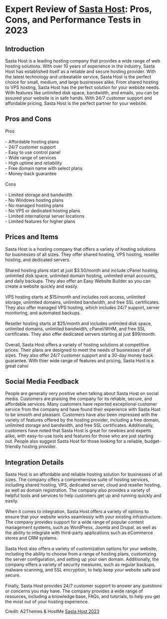 <h1>Expert Review of <a href="https://a2themes.com/sasta-host-reviews">Sasta Host</a>: Pros, Cons, and Performance Tests in 2023</h1>
<h2>Introduction</h2>
Sasta Host is a leading hosting company that provides a wide range of web hosting solutions. With over 10 years of experience in the industry, Sasta Host has established itself as a reliable and secure hosting provider. With the latest technology and unbeatable service, Sasta Host is the perfect choice for small, medium, and large businesses alike. From shared hosting to VPS hosting, Sasta Host has the perfect solution for your website needs. With features like unlimited disk space, bandwidth, and emails, you can be assured your website is in safe hands. With 24/7 customer support and affordable pricing, Sasta Host is the perfect partner for your website.
<h2>Pros and Cons</h2>
Pros<br><br>- Affordable hosting plans<br>- 24/7 customer support<br>- Easy to use control panel<br>- Wide range of services<br>- High uptime and reliability<br>- Free domain name with select plans<br>- Money-back guarantee<br><br>Cons<br><br>- Limited storage and bandwidth<br>- No Windows hosting plans<br>- No managed hosting plans<br>- No VPS or dedicated hosting plans<br>- Limited international server locations<br>- Limited features for higher plans
<h2>Prices and Items</h2>
Sasta Host is a hosting company that offers a variety of hosting solutions for businesses of all sizes. They offer shared hosting, VPS hosting, reseller hosting, and dedicated servers.<br><br>Shared hosting plans start at just $3.50/month and include cPanel hosting, unlimited disk space, unlimited domain hosting, unlimited email accounts, and daily backups. They also offer an Easy Website Builder so you can create a website quickly and easily.<br><br>VPS hosting starts at $15/month and includes root access, unlimited storage, unlimited domains, unlimited bandwidth, and free SSL certificates. They also offer managed VPS hosting, which includes 24/7 support, server monitoring, and automated backups.<br><br>Reseller hosting starts at $25/month and includes unlimited disk space, unlimited domains, unlimited bandwidth, cPanel/WHM, and free SSL certificates. They also offer dedicated servers starting at just $99/month.<br><br>Overall, Sasta Host offers a variety of hosting solutions at competitive prices. Their plans are designed to meet the needs of businesses of all sizes. They also offer 24/7 customer support and a 30-day money back guarantee. With thier wide range of features and pricing, Sasta Host is a great cahoi
<h2>Social Media Feedback</h2>
People are generally very positive when talking about Sasta Host on social media. Customers are praising the company for its reliable, secure, and affordable services. Many customers have reported exceptional customer service from the company and have found their experience with Sasta Host to be smooth and pleasant. Customers have also been impressed with the variety of features offered by the hosting provider, including a free domain, unlimited storage and bandwidth, and free SSL certificates. Additionally, customers have noted that Sasta Host is great for newbies and experts alike, with easy-to-use tools and features for those who are just starting out. People also suggest Sasta Host for those looking for a reliable, budget-friendly hosting provider.
<h2>Integration Details</h2>
Sasta Host is an affordable and reliable hosting solution for businesses of all sizes. The company offers a comprehensive suite of hosting services, including shared hosting, VPS, dedicated server, cloud and reseller hosting, as well as domain registration. The company also provides a variety of helpful tools and services to help customers get up and running quickly and easily.<br><br>When it comes to integration, Sasta Host offers a variety of options to ensure that your website works seamlessly with your existing infrastructure. The company provides support for a wide range of popular content management systems, such as WordPress, Joomla and Drupal, as well as the ability to integrate with third-party applications such as eCommerce stores and CRM systems.<br><br>Sasta Host also offers a variety of customization options for your website, including the ability to choose from a range of hosting plans, customizing the server configuration, and setting up your own domain. Additionally, the company offers a variety of security measures, such as regular backups, malware scanning, and SSL encryption, to help keep your website safe and secure.<br><br>Finally, Sasta Host provides 24/7 customer support to answer any questions or concerns you may have. The company provides a wide range of resources, including a knowledge base, FAQs, and tutorials, to help you get the most out of your hosting experience.
<p>Credit: A2Themes & HostMe <a href="https://a2themes.com/sasta-host-reviews">Sasta Host 2023</a></p>